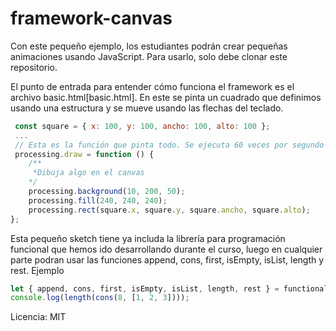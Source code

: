 # framework-canvas

Con este pequeño ejemplo, los estudiantes podrán crear pequeñas animaciones usando JavaScript. Para usarlo, solo debe clonar este repositorio.

El punto de entrada para entender cómo funciona el framework es el archivo basic.html[basic.html]. En este se pinta un cuadrado que definimos usando una estructura y se mueve usando las flechas del teclado.

``` js
 const square = { x: 100, y: 100, ancho: 100, alto: 100 };
 ...
 // Esta es la función que pinta todo. Se ejecuta 60 veces por segundo
 processing.draw = function () {
    /**
     *Dibuja algo en el canvas
    */
    processing.background(10, 200, 50);
    processing.fill(240, 240, 240);
    processing.rect(square.x, square.y, square.ancho, square.alto);
};

``` 

Esta pequeño sketch tiene ya includa la librería para programación funcional que hemos ido desarrollando durante el curso, luego en cualquier parte podran usar las funciones append, cons, first, isEmpty, isList, length y rest. Ejemplo

``` js
let { append, cons, first, isEmpty, isList, length, rest } = functionalLight;
console.log(length(cons(8, [1, 2, 3])));

``` 

Licencia: MIT
